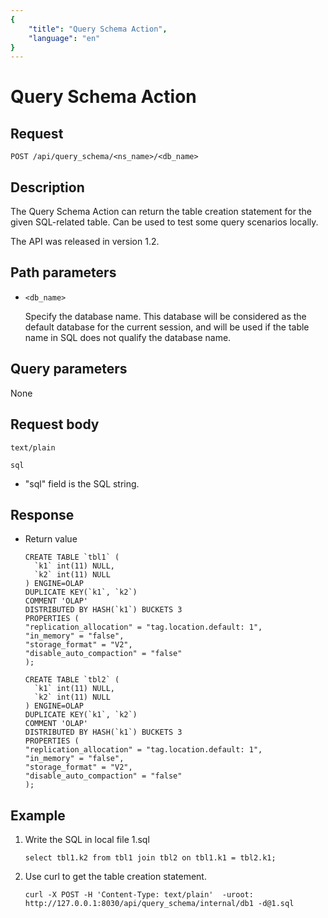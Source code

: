 ```yaml
---
{
    "title": "Query Schema Action",
    "language": "en"
}
---
```


<!-- 
Licensed to the Apache Software Foundation (ASF) under one
or more contributor license agreements.  See the NOTICE file
distributed with this work for additional information
regarding copyright ownership.  The ASF licenses this file
to you under the Apache License, Version 2.0 (the
"License"); you may not use this file except in compliance
with the License.  You may obtain a copy of the License at

  http://www.apache.org/licenses/LICENSE-2.0

Unless required by applicable law or agreed to in writing,
software distributed under the License is distributed on an
"AS IS" BASIS, WITHOUT WARRANTIES OR CONDITIONS OF ANY
KIND, either express or implied.  See the License for the
specific language governing permissions and limitations
under the License.
-->

# Query Schema Action


## Request

```
POST /api/query_schema/<ns_name>/<db_name>
```

## Description

The Query Schema Action can return the table creation statement for the given SQL-related table. Can be used to test some query scenarios locally.

The API was released in version 1.2.
    
## Path parameters

* `<db_name>`

    Specify the database name. This database will be considered as the default database for the current session, and will be used if the table name in SQL does not qualify the database name.

## Query parameters

None

## Request body

```
text/plain

sql
```

* "sql" field is the SQL string.

## Response

* Return value

    ```
    CREATE TABLE `tbl1` (
      `k1` int(11) NULL,
      `k2` int(11) NULL
    ) ENGINE=OLAP
    DUPLICATE KEY(`k1`, `k2`)
    COMMENT 'OLAP'
    DISTRIBUTED BY HASH(`k1`) BUCKETS 3
    PROPERTIES (
    "replication_allocation" = "tag.location.default: 1",
    "in_memory" = "false",
    "storage_format" = "V2",
    "disable_auto_compaction" = "false"
    );
    
    CREATE TABLE `tbl2` (
      `k1` int(11) NULL,
      `k2` int(11) NULL
    ) ENGINE=OLAP
    DUPLICATE KEY(`k1`, `k2`)
    COMMENT 'OLAP'
    DISTRIBUTED BY HASH(`k1`) BUCKETS 3
    PROPERTIES (
    "replication_allocation" = "tag.location.default: 1",
    "in_memory" = "false",
    "storage_format" = "V2",
    "disable_auto_compaction" = "false"
    );
    ```

## Example

1. Write the SQL in local file 1.sql

    ```
    select tbl1.k2 from tbl1 join tbl2 on tbl1.k1 = tbl2.k1;
    ```
    
2. Use curl to get the table creation statement.

    ```
    curl -X POST -H 'Content-Type: text/plain'  -uroot: http://127.0.0.1:8030/api/query_schema/internal/db1 -d@1.sql
    ```